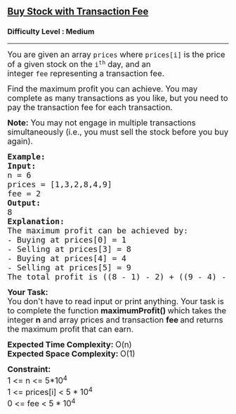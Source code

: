 <h2><a href="https://practice.geeksforgeeks.org/problems/buy-stock-with-transaction-fee/1">Buy Stock with Transaction Fee</a></h2><h3>Difficulty Level : Medium</h3><hr><div class="problems_problem_content__Xm_eO"><p><span style="font-size:18px">You are given an array&nbsp;<code>prices</code>&nbsp;where&nbsp;<code>prices[i]</code>&nbsp;is the price of a given stock on the&nbsp;<code>i<sup>th</sup></code>&nbsp;day, and an integer&nbsp;<code>fee</code>&nbsp;representing a transaction fee.</span></p>

<p><span style="font-size:18px">Find the maximum profit you can achieve. You may complete as many transactions as you like, but you need to pay the transaction fee for each transaction.</span></p>

<p><span style="font-size:18px"><strong>Note:</strong>&nbsp;You may not engage in multiple transactions simultaneously (i.e., you must sell the stock before you buy again).</span></p>

<pre><strong><span style="font-size:18px">Example:
Input:
</span></strong><span style="font-size:18px">n = 6
prices = [1,3,2,8,4,9]
fee = 2
<strong>Output:
</strong>8
<strong>Explanation:</strong></span>
<span style="font-size:18px">The maximum profit can be achieved by:
- Buying at prices[0] = 1
- Selling at prices[3] = 8
- Buying at prices[4] = 4
- Selling at prices[5] = 9
The total profit is ((8 - 1) - 2) + ((9 - 4) - 2) = 8.</span>
</pre>

<p><strong><span style="font-size:18px">Your Task:</span></strong><br>
<span style="font-size:18px">You don't have to read input or print anything. Your task is to complete the function&nbsp;<strong>maximumProfit()&nbsp;</strong>which takes the integer&nbsp;<strong>n</strong>&nbsp;and array prices and transaction <strong>fee&nbsp;</strong>and returns the maximum profit that can earn.</span></p>

<p><span style="font-size:18px"><strong>Expected Time Complexity: </strong>O(n)<br>
<strong>Expected Space Complexity: </strong>O(1)</span></p>

<p><span style="font-size:18px"><strong>Constraint:</strong><br>
1 &lt;= n &lt;= 5*10<sup>4</sup></span><br>
<span style="font-size:18px">1 &lt;= prices[i] &lt;&nbsp;5 * 10<sup>4&nbsp;</sup><br>
0 &lt;= fee &lt; 5 * 10<sup>4</sup></span></p>

<p>&nbsp;</p>
</div>